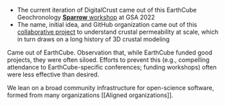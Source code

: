 - The current iteration of DigitalCrust came out of this EarthCube Geochronology [**Sparrow** workshop](https://sparrow-data.org/media/2022/oct-workshop/index.html) at GSA 2022
- The name, initial idea, and GitHub organization came out of this [collaborative project](https://www.usgs.gov/centers/john-wesley-powell-center-for-analysis-and-synthesis/science/a-digital-crust-advance) to understand crustal permeability at scale, which in turn draws on a long history of 3D crustal modeling

Came out of EarthCube. Observation that, while EarthCube funded good projects,
they were often siloed. Efforts to prevent this (e.g., compelling attendance to EarthCube-specific conferences; funding workshops) often were less effective than desired.

We lean on a broad community infrastructure for open-science software, formed
from many organizations [[Aligned organizations]].
